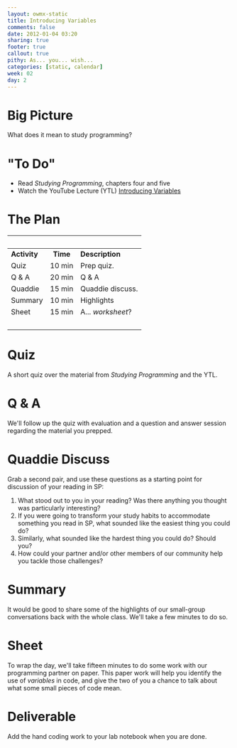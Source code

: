 ```yaml
---
layout: owmx-static
title: Introducing Variables
comments: false
date: 2012-01-04 03:20
sharing: true
footer: true
callout: true
pithy: As... you... wish...
categories: [static, calendar]
week: 02
day: 2
---
```


# Big Picture
What does it mean to study programming?

# "To Do"
* Read *Studying Programming*, chapters four and five
* Watch the YouTube Lecture (YTL) [Introducing Variables](http://icanhascheezburger.files.wordpress.com/2011/07/funny-pictures-you-will-take-me-to-jabba-now.jpg)

# The Plan

&nbsp; |&nbsp; | &nbsp;
 :-- | :--: | :--
 **Activity** | **Time** | **Description**
Quiz | 10 min | Prep quiz.
Q & A | 20 min | Q & A
Quaddie | 15 min | Quaddie discuss.
Summary | 10 min | Highlights
Sheet | 15 min | A... *worksheet*?
&nbsp;|&nbsp; |  &nbsp;

# Quiz
A short quiz over the material from *Studying Programming* and the YTL.

# Q & A 
We'll follow up the quiz with evaluation and a question and answer session regarding the material you prepped.

# Quaddie Discuss
Grab a second pair, and use these questions as a starting point for discussion of your reading in SP:

1. What stood out to you in your reading? Was there anything you thought was particularly interesting?
1. If you were going to transform your study habits to accommodate something you read in SP, what sounded like the easiest thing you could do?
1. Similarly, what sounded like the hardest thing you could do? Should you?
1. How could your partner and/or other members of our community help you tackle those challenges?

# Summary
It would be good to share some of the highlights of our small-group conversations back with the whole class. We'll take a few minutes to do so.

# Sheet
To wrap the day, we'll take fifteen minutes to do some work with our programming partner on paper. This paper work will help you identify the use of *variables* in code, and give the two of you a chance to talk about what some small pieces of code mean.

# Deliverable

Add the hand coding work to your lab notebook when you are done.